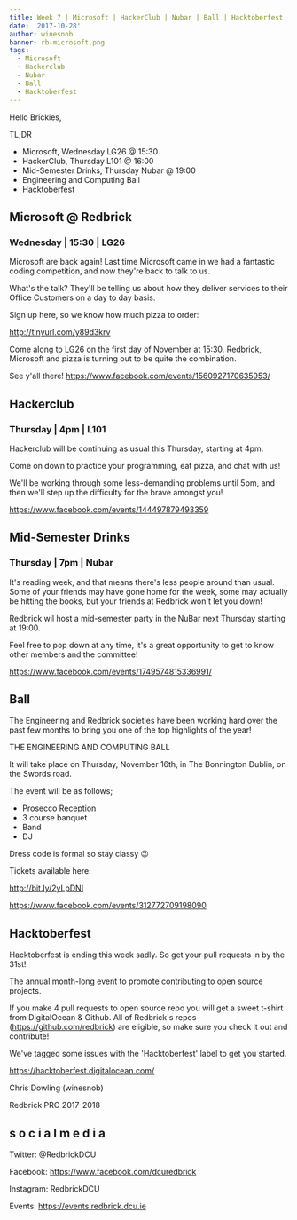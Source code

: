 ```yaml
---
title: Week 7 | Microsoft | HackerClub | Nubar | Ball | Hacktoberfest
date: '2017-10-28'
author: winesnob
banner: rb-microsoft.png
tags:
  - Microsoft
  - Hackerclub
  - Nubar
  - Ball
  - Hacktoberfest
---
```



Hello Brickies,

TL;DR
- Microsoft, Wednesday LG26 @ 15:30
- HackerClub, Thursday L101 @ 16:00
- Mid-Semester Drinks, Thursday Nubar @ 19:00
- Engineering and Computing Ball
- Hacktoberfest

<!-- more -->

## Microsoft @ Redbrick
### Wednesday | 15:30 | LG26

Microsoft are back again! Last time Microsoft came in we had a fantastic coding competition, and now they're back to talk to us.

What's the talk? They'll be telling us about how they deliver services to their Office Customers on a day to day basis.

Sign up here, so we know how much pizza to order:

http://tinyurl.com/y89d3krv

Come along to LG26 on the first day of November at 15:30. Redbrick, Microsoft and pizza is turning out to be quite the combination.

See y'all there!
https://www.facebook.com/events/1560927170635953/

## Hackerclub
### Thursday | 4pm | L101

Hackerclub will be continuing as usual this Thursday, starting at 4pm.

Come on down to practice your programming, eat pizza, and chat with us!

We'll be working through some less-demanding problems until 5pm, and then we'll step up the difficulty for the brave amongst you!

https://www.facebook.com/events/144497879493359

## Mid-Semester Drinks
### Thursday | 7pm | Nubar

It's reading week, and that means there's less people around than usual. Some of your friends may have gone home for the week, some may actually be hitting the books, but your friends at Redbrick won't let you down!

Redbrick wil host a mid-semester party in the NuBar next Thursday starting at 19:00.

Feel free to pop down at any time, it's a great opportunity to get to know other members and the committee!

https://www.facebook.com/events/1749574815336991/

## Ball

The Engineering and Redbrick societies have been working hard over the past few months to bring you one of the top highlights of the year!

THE ENGINEERING AND COMPUTING BALL

It will take place on Thursday, November 16th, in The Bonnington Dublin, on the Swords road.

The event will be as follows;
- Prosecco Reception
- 3 course banquet
- Band
- DJ

Dress code is formal so stay classy 😉

Tickets available here:

http://bit.ly/2yLpDNI

https://www.facebook.com/events/312772709198090

## Hacktoberfest

Hacktoberfest is ending this week sadly. So get your pull requests in by the 31st!

The annual month-long event to promote contributing to open source projects.

If you make 4 pull requests to open source repo you will get a sweet t-shirt from DigitalOcean & Github. All of Redbrick's repos (https://github.com/redbrick) are eligible, so make sure you check it out and contribute!

We've tagged some issues with the 'Hacktoberfest' label to get you started.

https://hacktoberfest.digitalocean.com/



Chris Dowling (winesnob)

Redbrick PRO 2017-2018

## s o c i a l m e d i a

Twitter: @RedbrickDCU

Facebook: https://www.facebook.com/dcuredbrick

Instagram: RedbrickDCU

Events: https://events.redbrick.dcu.ie
